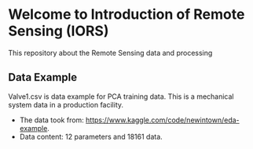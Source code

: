 # Welcome to Introduction of Remote Sensing (IORS)
This repository about the Remote Sensing data and processing


## Data Example
Valve1.csv is data example for PCA training data. This is a mechanical system data in a production facility.
- The data took from: https://www.kaggle.com/code/newintown/eda-example.
- Data content: 12 parameters and 18161 data.
